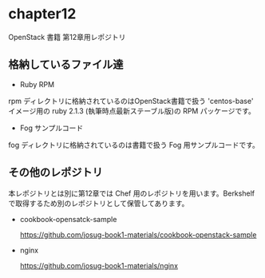chapter12
=========

OpenStack 書籍 第12章用レポジトリ

格納しているファイル達
----

* Ruby RPM

rpm ディレクトリに格納されているのはOpenStack書籍で扱う 'centos-base' イメージ用の ruby 2.1.3 (執筆時点最新ステーブル版)の RPM パッケージです。

* Fog サンプルコード

fog ディレクトリに格納されているのは書籍で扱う Fog 用サンプルコードです。

その他のレポジトリ
----

本レポジトリとは別に第12章では Chef 用のレポジトリを用います。Berkshelf で取得するため別のレポジトリとして保管してあります。

* cookbook-opensatck-sample

    https://github.com/josug-book1-materials/cookbook-openstack-sample

* nginx

    https://github.com/josug-book1-materials/nginx
